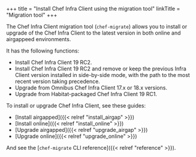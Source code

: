 +++
title = "Install Chef Infra Client using the migration tool"
linkTitle = "Migration tool"
+++

The Chef Infra Client migration tool (`chef-migrate`) allows you to install or upgrade of the Chef Infra Client to the latest version in both online and airgappeed environments.

It has the following functions:

- Install Chef Infra Client 19 RC2.
- Install Chef Infra Client 19 RC2 and remove or keep the previous Infra Client version installed in side-by-side mode, with the path to the most recent version taking precedence.
- Upgrade from Omnibus Chef Infra Client 17.x or 18.x versions.
- Upgrade from Habitat-packaged Chef Infra Client 19 RC1.

To install or upgrade Chef Infra Client, see these guides:

- [Install airgapped]({{< relref "install_airgap" >}})
- [Install online]({{< relref "install_online" >}})
- [Upgrade airgapped]({{< relref "upgrade_airgap" >}})
- [Upgrade online]({{< relref "upgrade_online" >}})

And see the [`chef-migrate` CLI reference]({{< relref "reference" >}}).
